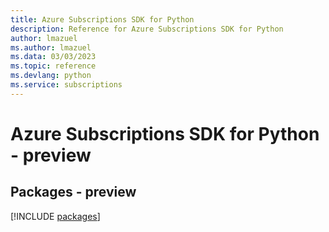 ```yaml
---
title: Azure Subscriptions SDK for Python
description: Reference for Azure Subscriptions SDK for Python
author: lmazuel
ms.author: lmazuel
ms.data: 03/03/2023
ms.topic: reference
ms.devlang: python
ms.service: subscriptions
---
```

# Azure Subscriptions SDK for Python - preview
## Packages - preview
[!INCLUDE [packages](subscriptions-index.md)]